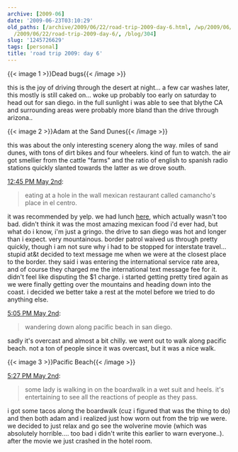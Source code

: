 ```yaml
---
archive: [2009-06]
date: '2009-06-23T03:10:29'
old_paths: [/archive/2009/06/22/road-trip-2009-day-6.html, /wp/2009/06/22/road-trip-2009-day-6/,
  /2009/06/22/road-trip-2009-day-6/, /blog/304]
slug: '1245726629'
tags: [personal]
title: 'road trip 2009: day 6'
---
```


{{< image 1 >}}Dead bugs{{< /image >}}

this is the joy of driving through the desert at night... a few car washes
later, this mostly is still caked on... woke up probably too early on
saturday to head out for san diego. in the full sunlight i was able to see
that blythe CA and surrounding areas were probably more bland than the
drive through arizona..

{{< image 2 >}}Adam at the Sand Dunes{{< /image >}}

this was about the only interesting scenery along the way. miles of sand
dunes, with tons of dirt bikes and four wheelers. kind of fun to watch.
the air got smellier from the cattle "farms" and the ratio of english to
spanish radio stations quickly slanted towards the latter as we drove
south.

[12:45 PM May 2nd][3]: 

> eating at a hole in the wall mexican restaurant called camancho's place
> in el centro.

it was recommended by yelp. we had lunch [here][4], which actually wasn't
too bad. didn't think it was the most amazing mexican food i'd ever had,
but what do i know, i'm just a gringo. the drive to san diego was hot and
longer than i expect. very mountainous. border patrol waived us through
pretty quickly, though i am not sure why i had to be stopped for
interstate travel... stupid at&t decided to text message me when we were
at the closest place to the border. they said i was entering the
international service rate area, and of course they charged me the
international text message fee for it. didn't feel like disputing the $1
charge. i started getting pretty tired again as we were finally getting
over the mountains and heading down into the coast. i decided we better
take a rest at the motel before we tried to do anything else.

[5:05 PM May 2nd][5]:

> wandering down along pacific beach in san diego.

sadly it's overcast and almost a bit chilly. we went out to walk along
pacific beach. not a ton of people since it was overcast, but it was
a nice walk.

{{< image 3 >}}Pacific Beach{{< /image >}}

[5:27 PM May 2nd][7]:

> some lady is walking in on the boardwalk in a wet suit and heels. it's
> entertaining to see all the reactions of people as they pass.

i got some tacos along the boardwalk (cuz i figured that was the thing to
do) and then both adam and i realized just how worn out from the trip we
were. we decided to just relax and go see the wolverine movie (which was
absolutely horrible.... too bad i didn't write this earlier to warn
everyone..). after the movie we just crashed in the hotel room.

[3]: http://twitter.com/bismark/status/1680470455
[4]: http://www.yelp.com/biz/camachos-place-el-centro
[5]: http://twitter.com/bismark/status/1682294444
[7]: http://twitter.com/bismark/status/1682449752

